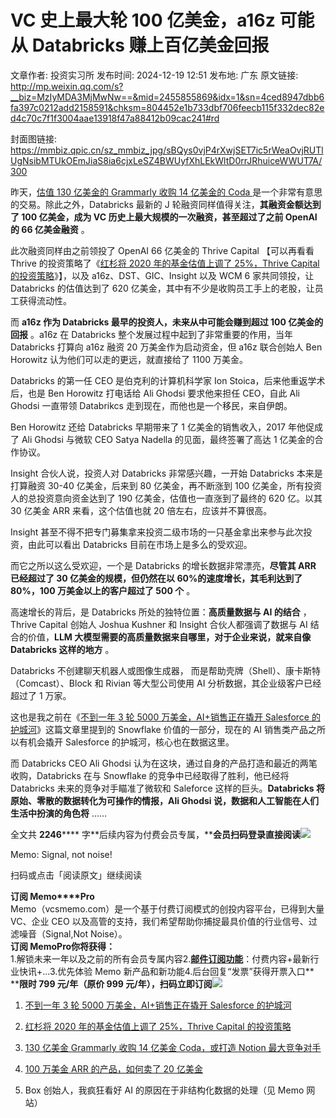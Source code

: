 # VC 史上最大轮 100 亿美金，a16z 可能从 Databricks 赚上百亿美金回报

文章作者: 投资实习所
发布时间: 2024-12-19 12:51
发布地: 广东
原文链接: http://mp.weixin.qq.com/s?__biz=MzIyMDA3MjMwNw==&mid=2455855869&idx=1&sn=4ced8947dbb6fa397c0212add2158591&chksm=804452e1b733dbf706feecb115f332dec82ed4c70c7f1f3004aae13918f47a88412b09cac241#rd

封面图链接: https://mmbiz.qpic.cn/sz_mmbiz_jpg/sBQys0vjP4rXwjSET7ic5rWeaOvjRUTlUgNsibMTUkOEmJiaS8ia6cjxLeSZ4BWUyfXhLEkWltD0rrJRhuiceWWUT7A/300

昨天，[估值 130 亿美金的 Grammarly 收购 14 亿美金的 Coda
](https://mp.weixin.qq.com/s?__biz=MzIyMDA3MjMwNw==&mid=2455855861&idx=1&sn=e9c98ea0de546410ee11761c5e8c4321&scene=21#wechat_redirect)是一个非常有意思的交易。除此之外，Databricks
最新的 J 轮融资同样值得关注，**其融资金额达到了 100 亿美金，成为 VC 历史上最大规模的一次融资，甚至超过了之前 OpenAI 的 66
亿美金融资** 。

此次融资同样由之前领投了 OpenAI 66 亿美金的 Thrive Capital 【可以再看看 Thrive 的投资策略了《[红杉将 2020
年的基金估值上调了 25%，Thrive Capital
的投资策略](https://mp.weixin.qq.com/s?__biz=MzIyMDA3MjMwNw==&mid=2455855466&idx=1&sn=dde38c7a4d8b63ee5e382287a6231dc5&scene=21#wechat_redirect)》】，以及
a16z、DST、GIC、Insight 以及 WCM 6 家共同领投，让 Databricks 的估值达到了 620
亿美金，其中有不少是收购员工手上的老股，让员工获得流动性。

而 **a16z 作为 Databricks 最早的投资人，未来从中可能会赚到超过 100 亿美金的回报** 。a16z 在 Databricks
整个发展过程中起到了非常重要的作用，当年 Databricks 打算向 a16z 融资 20 万美金作为启动资金，但 a16z 联合创始人 Ben
Horowitz 认为他们可以走的更远，就直接给了 1100 万美金。

Databricks 的第一任 CEO 是伯克利的计算机科学家 Ion Stoica，后来他重返学术后，也是 Ben Horowitz 打电话给 Ali
Ghodsi 要求他来担任 CEO，自此 Ali Ghodsi 一直带领 Databrikcs 走到现在，而他也是一个移民，来自伊朗。

Ben Horowitz 还给 Databricks 早期带来了 1 亿美金的销售收入，2017 年他促成了 Ali Ghodsi 与微软 CEO
Satya Nadella 的见面，最终签署了高达 1 亿美金的合作协议。

Insight 合伙人说，投资人对 Databricks 非常感兴趣，一开始 Databricks 本来是打算融资 30-40 亿美金，后来到 80
亿美金，再不断涨到 100 亿美金，所有投资人的总投资意向资金达到了 190 亿美金，估值也一直涨到了最终的 620 亿。以其 30 亿美金 ARR
来看，这个估值也就 20 倍左右，应该并不算很高。

Insight 甚至不得不把专门募集拿来投资二级市场的一只基金拿出来参与此次投资，由此可以看出 Databricks 目前在市场上是多么的受欢迎。

而它之所以这么受欢迎，一个是 Databricks 的增长数据非常漂亮，**尽管其 ARR 已经超过了 30 亿美金的规模，但仍然在以
60%的速度增长，其毛利达到了 80%，100 万美金以上的客户超过了 500 个** 。

高速增长的背后，是 Databricks 所处的独特位置：**高质量数据与 AI 的结合** ，Thrive Capital 创始人 Joshua
Kushner 和 Insight 合伙人都强调了数据与 AI 结合的价值，**LLM 大模型需要的高质量数据来自哪里，对于企业来说，就来自像
Databricks 这样的地方** 。

Databricks 不创建聊天机器人或图像生成器， 而是帮助壳牌（Shell）、康卡斯特（Comcast）、Block 和 Rivian 等大型公司使用
AI 分析数据，其企业级客户已经超过了 1 万家。

这也是我之前在《[不到一年 3 轮 5000 万美金，AI+销售正在撬开 Salesforce
的护城河](https://mp.weixin.qq.com/s?__biz=MzIyMDA3MjMwNw==&mid=2455855512&idx=1&sn=5055047f2aac95701931c59fcbded26b&scene=21#wechat_redirect)》这篇文章里提到的
Snowflake 价值的一部分，现在的 AI 销售类产品之所以有机会撬开 Salesforce 的护城河，核心也在数据这里。

而 Databricks CEO Ali Ghodsi 认为在这块，通过自身的产品打造和最近的两笔收购，Databricks 在与 Snowflake
的竞争中已经取得了胜利，他已经将 Databricks 未来的竞争对手瞄准了微软和 Saleforce 这样的巨头。**Databricks
将原始、零散的数据转化为可操作的情报，Ali Ghodsi 说，数据和人工智能在人们生活中扮演的角色将** ……

全文共 **2246******
字**后续内容为付费会员专属，****会员扫码登录直接阅读**![](https://mmbiz.qpic.cn/sz_mmbiz_png/sBQys0vjP4rXwjSET7ic5rWeaOvjRUTlUUZTPpemDyFJicaVgvgfdJUQERxvSiaFz4VQ31LWz2eFDnoyKfam51tRQ/640?wx_fmt=png&from=appmsg)  

Memo: Signal, not noise!

扫码或点击「阅读原文」继续阅读

**订阅 Memo****Pro**  
Memo（vcsmemo.com）是一个基于付费订阅模式的创投内容平台，已得到大量 VC、企业 CEO
以及高管的支持，我们希望帮助你捕捉最具价值的行业信号、过滤噪音（Signal,Not Noise）。  
**订阅 Memo****Pro****你将获得：**  
1.解锁未来一年以及之前的所有会员专属内容2.[**邮件订阅功能**](https://mp.weixin.qq.com/s?__biz=MzIyMDA3MjMwNw==&mid=2455853781&idx=1&sn=b6f8e3ddc87e9531f3f8c3e9cd98bd9f&scene=21#wechat_redirect)：付费内容+最新行业快讯+...3.优先体验
Memo 新产品和新功能4.后台回复“发票”获得开票入口**  
****限时 799 元/年（原价 999
元/年），扫码立即订阅**![](https://mmbiz.qpic.cn/mmbiz_png/mrJibAziaMQhQGoNHniac6wGOyRe172dlS0HCYicyjiaCTtly2pULIz6YPNsXeRjoQFSuDYezsia4ibhbAc1X3GKtVRyw/640?wx_fmt=png&wxfrom=5&wx_lazy=1&wx_co=1)

  1. [ 不到一年 3 轮 5000 万美金，AI+销售正在撬开 Salesforce 的护城河](https://mp.weixin.qq.com/s?__biz=MzIyMDA3MjMwNw==&mid=2455855512&idx=1&sn=5055047f2aac95701931c59fcbded26b&scene=21#wechat_redirect)

  2. [红杉将 2020 年的基金估值上调了 25%，Thrive Capital 的投资策略](https://mp.weixin.qq.com/s?__biz=MzIyMDA3MjMwNw==&mid=2455855466&idx=1&sn=dde38c7a4d8b63ee5e382287a6231dc5&scene=21#wechat_redirect)

  3. [130 亿美金 Grammarly 收购 14 亿美金 Coda，或打造 Notion 最大竞争对手](https://mp.weixin.qq.com/s?__biz=MzIyMDA3MjMwNw==&mid=2455855861&idx=1&sn=e9c98ea0de546410ee11761c5e8c4321&scene=21#wechat_redirect)

  4. [100 万美金 ARR 的产品，如何卖了 20 亿美金](https://mp.weixin.qq.com/s?__biz=MzIyMDA3MjMwNw==&mid=2455854740&idx=1&sn=382bc5431c3e6ac3d8fe5f23536c9ac0&scene=21#wechat_redirect)

  5. Box 创始人，我疯狂看好 AI 的原因在于非结构化数据的处理（见 Memo 网站）  

